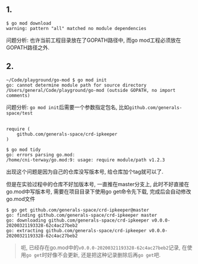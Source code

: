 ## 1.

```
$ go mod download
warning: pattern "all" matched no module dependencies
```

问题分析: 也许当前工程目录放在了GOPATH路径中, 而go mod工程必须放在GOPATH路径之外.

## 2.

```
~/Code/playground/go-mod $ go mod init
go: cannot determine module path for source directory /Users/general/Code/playground/go-mod (outside GOPATH, no import comments)
```

问题分析: `go mod init`后需要一个参数指定包名, 比如`github.com/generals-space/test`

## 

```
require (
    github.com/generals-space/crd-ipkeeper
)
```

```
$ go mod tidy
go: errors parsing go.mod:
/home/cni-terway/go.mod:9: usage: require module/path v1.2.3
```

出现这个问题是因为自己的仓库没写版本号, 给仓库加个tag就可以了.

但是在实验过程中的仓库不好加版本号, 一直推在master分支上, 此时不好直接在go.mod中写版本号, 需要在项目目录下使用go get命令先下载, 完成后会自动修改go.mod文件

```
$ go get github.com/generals-space/crd-ipkeeper@master
go: finding github.com/generals-space/crd-ipkeeper master
go: downloading github.com/generals-space/crd-ipkeeper v0.0.0-20200321193328-62c4ac27beb2
go: extracting github.com/generals-space/crd-ipkeeper v0.0.0-20200321193328-62c4ac27beb2
```

> 呃, 已经存在go.mod中的`v0.0.0-20200321193328-62c4ac27beb2`记录, 在使用`go get`时好像不会更新, 还是把这种记录删除后再`go get`吧.